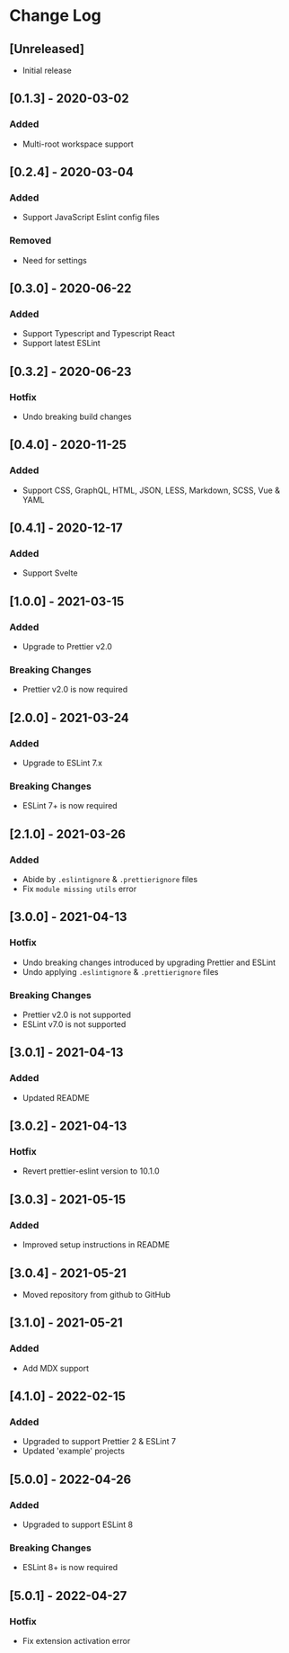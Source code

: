 # Change Log

## [Unreleased]

- Initial release

## [0.1.3] - 2020-03-02
### Added
- Multi-root workspace support

## [0.2.4] - 2020-03-04
### Added
- Support JavaScript Eslint config files
### Removed
- Need for settings 

## [0.3.0] - 2020-06-22
### Added
- Support Typescript and Typescript React
- Support latest ESLint

## [0.3.2] - 2020-06-23
### Hotfix
- Undo breaking build changes

## [0.4.0] - 2020-11-25
### Added
- Support CSS, GraphQL, HTML, JSON, LESS, Markdown, SCSS, Vue & YAML

## [0.4.1] - 2020-12-17
### Added
- Support Svelte

## [1.0.0] - 2021-03-15
### Added
- Upgrade to Prettier v2.0

### Breaking Changes
- Prettier v2.0 is now required

## [2.0.0] - 2021-03-24
### Added
- Upgrade to ESLint 7.x

### Breaking Changes
- ESLint 7+ is now required

## [2.1.0] - 2021-03-26

### Added
- Abide by `.eslintignore` & `.prettierignore` files
- Fix `module missing utils` error

## [3.0.0] - 2021-04-13

### Hotfix
- Undo breaking changes introduced by upgrading Prettier and ESLint
- Undo applying `.eslintignore` & `.prettierignore` files

### Breaking Changes
- Prettier v2.0 is not supported
- ESLint v7.0 is not supported

## [3.0.1] - 2021-04-13

### Added
- Updated README

## [3.0.2] - 2021-04-13

### Hotfix
- Revert prettier-eslint version to 10.1.0

## [3.0.3] - 2021-05-15
### Added
- Improved setup instructions in README 

## [3.0.4] - 2021-05-21
- Moved repository from github to GitHub

## [3.1.0] - 2021-05-21
### Added
- Add MDX support

## [4.1.0] - 2022-02-15

### Added
- Upgraded to support Prettier 2 & ESLint 7
- Updated 'example' projects

## [5.0.0] - 2022-04-26

### Added
- Upgraded to support ESLint 8

### Breaking Changes
- ESLint 8+ is now required

## [5.0.1] - 2022-04-27 

### Hotfix
- Fix extension activation error
